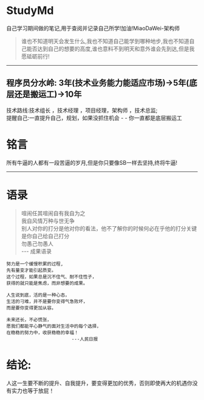# StudyMd
自己学习期间做的笔记,用于查阅并记录自己所学!加油!MiaoDaWei-架构师
> 谁也不知道明天会发生什么,我也不知道自己能学到哪种地步,我也不知道自己能否达到自己的想要的高度,谁也意料不到明天和意外谁会先到达,但是我愿砥砺前行!
---------
程序员分水岭:
3年(技术业务能力能适应市场)->5年(底层还是搬运工)->10年
---------
技术路线:技术组长 ，技术经理 ，项目经理，架构师 ，技术总监;<br/>
提醒自己:一直提升自己，规划，如果没抓住机会  - - 你一直都是底层搬运工

# 铭言
所有牛逼的人都有一段苦逼的岁月,但是你只要像SB一样去坚持,终将牛逼!

---------
# 语录
> 喧闹任其喧闹自有我自为之<br/>
我自风情万种与世无争<br/>
别人对你的打分是他对你的看法，他不了解你的时候何必在乎他的打分关键是你自己给自己打分<br/>
勿愚己勿愚人<br/>
				--- 成果语录
```        
努力是一个缓慢积累的过程,
先有量变才能引起质变。
这个过程，如果总是沉不住气、耐不住性子，
获得的就只能是焦虑，而非想要的成果。

人生说到底，活的是一种心态，
生活的刁难，并不是要你变得气急败坏，
而是要你变得更加从容。

未来还长，不必慌张，
愿我们都能平心静气的面对生活中的每个选择，
在稳稳的努力中，收获稳稳的幸福！
						---人民日报
```

# 结论:
人这一生要不断的提升、自我提升，要变得更加的优秀，否则即使再大的机遇你没有实力也等于放屁！
